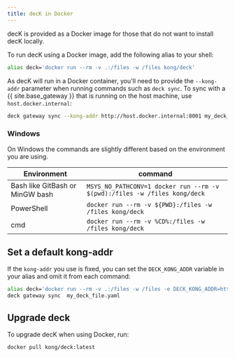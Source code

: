 ```yaml
---
title: decK in Docker
---
```


decK is provided as a Docker image for those that do not want to install decK locally.

To run decK using a Docker image, add the following alias to your shell:

```bash
alias deck='docker run --rm -v .:/files -w /files kong/deck'
```

As decK will run in a Docker container, you'll need to provide the `--kong-addr` parameter when running commands such as `deck sync`. To sync with a {{ site.base_gateway }} that is running on the host machine, use `host.docker.internal`:

```bash
deck gateway sync --kong-addr http://host.docker.internal:8001 my_deck_file.yaml
```

### Windows

On Windows the commands are slightly different based on the environment you are using.

Environment | command
-|-
Bash like GitBash or MinGW bash | `MSYS_NO_PATHCONV=1 docker run --rm -v $(pwd):/files -w /files kong/deck`
PowerShell | `docker run --rm -v ${PWD}:/files -w /files kong/deck`
cmd | `docker run --rm -v %CD%:/files -w /files kong/deck`

## Set a default kong-addr

If the `kong-addr` you use is fixed, you can set the `DECK_KONG_ADDR` variable in your alias and omit it from each command:

```bash
alias deck='docker run --rm -v .:/files -w /files -e DECK_KONG_ADDR=http://host.docker.internal:8001 kong/deck'
deck gateway sync  my_deck_file.yaml
```

## Upgrade deck

To upgrade decK when using Docker, run:

```sh
docker pull kong/deck:latest
```
